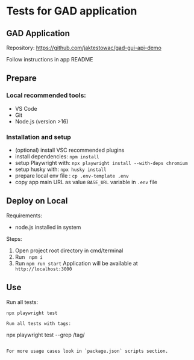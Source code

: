 # Tests for GAD application

## GAD Application

Repository: https://github.com/jaktestowac/gad-gui-api-demo

Follow instructions in app README

## Prepare

### Local recommended tools:

- VS Code
- Git
- Node.js (version >16)

### Installation and setup

- (optional) install VSC recommended plugins
- install dependencies: `npm install`
- setup Playwright with: `npx playwright install --with-deps chromium`
- setup husky with: `npx husky install`
- prepare local env file : `cp .env-template .env`
- copy app main URL as value `BASE_URL` variable in `.env` file

## Deploy on Local
Requirements:

- node.js installed in system

Steps:

1. Open project root directory in cmd/terminal
2. Run ``` npm i```
3. Run ``` npm run start ```
Application will be available at ``` http://localhost:3000```

## Use

Run all tests:

```
npx playwright test

Run all tests with tags:

```

npx playwright test --grep /tag/

```

For more usage cases look in `package.json` scripts section.
```
